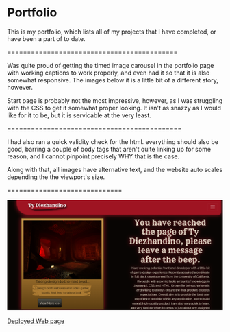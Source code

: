 # Portfolio 

This is my portfolio, which lists all of my projects that I have completed, or have been a part of to date.

===========================================

Was quite proud of getting the timed image carousel in the portfolio page with working captions to work properly, and even had it so that it is also somewhat responsive. The images below it is a little bit of a different story, however.

Start page is probably not the most impressive, however, as I was struggling with the CSS to get it somewhat proper looking. It isn't as snazzy as I would like for it to be, but it is servicable at the very least.

============================================

I had also ran a quick validity check for the html. everything should also be good, barring a couple of body tags that aren't quite linking up for some reason, and I cannot pinpoint precisely WHY that is the case.

Along with that, all images have alternative text, and the website auto scales depending the the viewport's size.


=============================

![Screenshot](https://raw.githubusercontent.com/Relten98/portfolio.io/main/photos/screenshots/portfolio_screencap_old.png)

[Deployed Web page](https://github.com/Relten98/portfolio.io )
